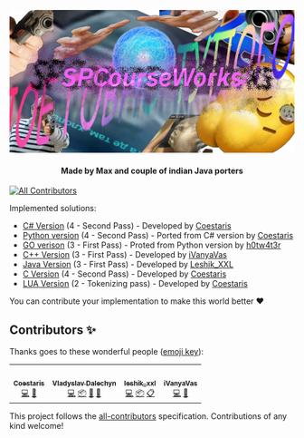 <p align="center">
  <div align="center"><a href="https://github.com/Coestaris/SPCourseWorks"><img src="https://github.com/Coestaris/SPCourseWorks/blob/master/logo.png?raw=true" /></a></div>
  <h4 align="center">Made by Max and couple of indian Java porters</h4>
</p>

<!-- ALL-CONTRIBUTORS-BADGE:START - Do not remove or modify this section -->
[![All Contributors](https://img.shields.io/badge/all_contributors-4-orange.svg?style=flat-square)](#contributors-)
<!-- ALL-CONTRIBUTORS-BADGE:END -->

Implemented solutions:
* [C# Version](https://github.com/Coestaris/SPCourseWorks/tree/master/csharp) (4 - Second Pass) - Developed by [Coestaris](https://github.com/Coestaris)
* [Python version](https://github.com/Coestaris/SPCourseWorks/tree/master/python) (4 - Second Pass) - Ported from C# version by [Coestaris](https://github.com/Coestaris)
* [GO verison](https://github.com/Coestaris/SPCourseWorks/tree/master/go) (3 - First Pass) - Proted from Python version by [h0tw4t3r](https://github.com/h0tw4t3r)
* [C++ Version](https://github.com/Coestaris/SPCourseWorks/tree/master/cpp) (3 - First Pass) - Developed by [iVanyaVas](https://github.com/iVanyaVas)
* [Java Version](https://github.com/Coestaris/SPCourseWorks/tree/master/java) (3 - First Pass) - Developed by [Leshik_XXL](https://github.com/leshik-xxl)
* [C Version](https://github.com/Coestaris/SPCourseWorks/tree/master/c) (4 - Second Pass) - Developed by [Coestaris](https://github.com/Coestaris)
* [LUA Version](https://github.com/Coestaris/SPCourseWorks/tree/master/c) (2 - Tokenizing pass) - Developed by [Coestaris](https://github.com/Coestaris)

You can contribute your implementation to make this world better ❤️

## Contributors ✨

Thanks goes to these wonderful people ([emoji key](https://allcontributors.org/docs/en/emoji-key)):

<!-- ALL-CONTRIBUTORS-LIST:START - Do not remove or modify this section -->
<!-- prettier-ignore-start -->
<!-- markdownlint-disable -->
<table>
  <tr>
    <td align="center"><a href="https://github.com/Coestaris"><img src="https://avatars1.githubusercontent.com/u/19210828?v=4" width="100px;" alt=""/><br /><sub><b>Coestaris</b></sub></a><br /><a href="https://github.com/Coestaris/SPCourseWorks/commits?author=Coestaris" title="Code">💻</a> <a href="#ideas-Coestaris" title="Ideas, Planning, & Feedback">🤔</a></td>
    <td align="center"><a href="https://github.com/h0tw4t3r"><img src="https://avatars0.githubusercontent.com/u/35642018?v=4" width="100px;" alt=""/><br /><sub><b>Vladyslav Dalechyn</b></sub></a><br /><a href="https://github.com/Coestaris/SPCourseWorks/commits?author=h0tw4t3r" title="Code">💻</a> <a href="#platform-h0tw4t3r" title="Packaging/porting to new platform">📦</a> <a href="#blog-h0tw4t3r" title="Blogposts">📝</a> <a href="#design-h0tw4t3r" title="Design">🎨</a></td>
    <td align="center"><a href="https://github.com/leshik-xxl"><img src="https://avatars2.githubusercontent.com/u/47663634?v=4" width="100px;" alt=""/><br /><sub><b>leshik_xxl</b></sub></a><br /><a href="https://github.com/Coestaris/SPCourseWorks/commits?author=leshik-xxl" title="Code">💻</a> <a href="#platform-leshik-xxl" title="Packaging/porting to new platform">📦</a> <a href="#eventOrganizing-leshik-xxl" title="Event Organizing">📋</a></td>
    <td align="center"><a href="https://github.com/iVanyaVas"><img src="https://avatars1.githubusercontent.com/u/49608391?v=4" width="100px;" alt=""/><br /><sub><b>iVanyaVas</b></sub></a><br /><a href="https://github.com/Coestaris/SPCourseWorks/commits?author=iVanyaVas" title="Code">💻</a> <a href="#ideas-iVanyaVas" title="Ideas, Planning, & Feedback">🤔</a></td>
  </tr>
</table>

<!-- markdownlint-enable -->
<!-- prettier-ignore-end -->
<!-- ALL-CONTRIBUTORS-LIST:END -->

This project follows the [all-contributors](https://github.com/all-contributors/all-contributors) specification. Contributions of any kind welcome!
